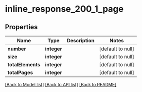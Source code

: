 # inline_response_200_1_page

## Properties
Name | Type | Description | Notes
------------ | ------------- | ------------- | -------------
**number** | **integer** |  | [default to null]
**size** | **integer** |  | [default to null]
**totalElements** | **integer** |  | [default to null]
**totalPages** | **integer** |  | [default to null]

[[Back to Model list]](../README.md#documentation-for-models) [[Back to API list]](../README.md#documentation-for-api-endpoints) [[Back to README]](../README.md)


